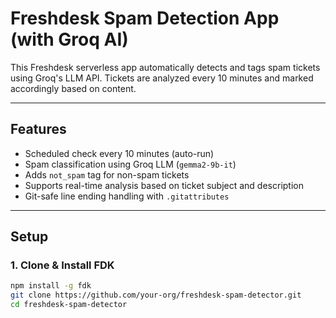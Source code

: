 #  Freshdesk Spam Detection App (with Groq AI)

This Freshdesk serverless app automatically detects and tags spam tickets using Groq's LLM API. Tickets are analyzed every 10 minutes and marked accordingly based on content.

---

##  Features

-  Scheduled check every 10 minutes (auto-run)
-  Spam classification using Groq LLM (`gemma2-9b-it`)
-  Adds `not_spam` tag for non-spam tickets
-  Supports real-time analysis based on ticket subject and description
-  Git-safe line ending handling with `.gitattributes`

---

##  Setup

### 1. Clone & Install FDK

```bash
npm install -g fdk
git clone https://github.com/your-org/freshdesk-spam-detector.git
cd freshdesk-spam-detector
